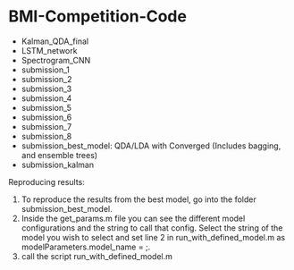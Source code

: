 # BMI-Competition-Code

 - Kalman_QDA_final
 - LSTM_network
 - Spectrogram_CNN
 - submission_1
 - submission_2
 - submission_3
 - submission_4
 - submission_5
 - submission_6
 - submission_7 
 - submission_8 
 - submission_best_model: QDA/LDA with Converged (Includes bagging, and ensemble trees)
 - submission_kalman

Reproducing results:
1) To reproduce the results from the best model, go into the folder submission_best_model.
2) Inside the get_params.m file you can see the different model configurations and the string to call that config. Select the string of the model you wish to select and set line 2 in run_with_defined_model.m as modelParameters.model_name = <your-selected-name>;.
3) call the script run_with_defined_model.m
